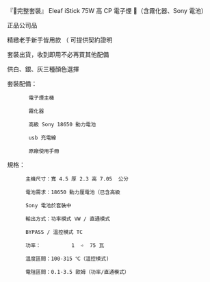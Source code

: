 『🤘完整套裝』 Eleaf iStick 75W 高 CP 電子煙 🚬（含霧化器、Sony 電池）

正品公司品  

精緻老手新手皆用款 （ 可提供契約證明

套裝出貨，收到即用不必再買其他配備

供白、銀、灰三種顏色選擇

套裝配備：

           電子煙主機
           
           霧化器

           高級 Sony 18650 動力電池

           usb 充電線

           原廠使用手冊

規格：

          主機尺寸：寬 4.5 厚 2.3 高 7.05  公分

          電池需求：18650 動力厘電池（已含高級

          Sony 電池於套裝中

          輸出方式：功率模式 VW / 直通模式

          BYPASS / 溫控模式 TC

          功率：          1  ➪  75 瓦

          溫度區間：100-315 ℃（溫控模式)

          電阻區間：0.1-3.5 歐姆（功率/直通模式）
